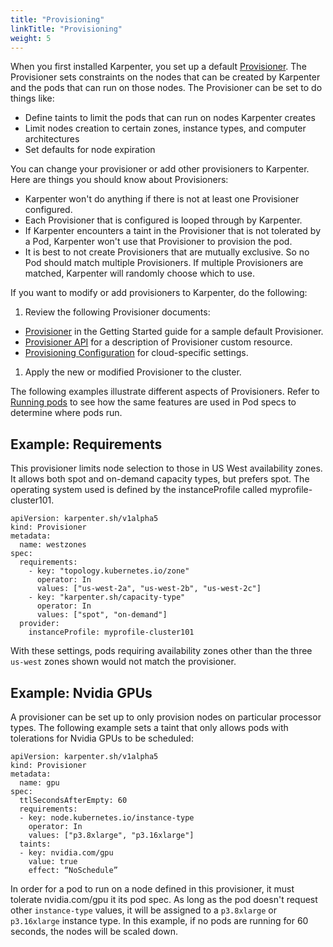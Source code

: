 ```yaml
---
title: "Provisioning"
linkTitle: "Provisioning"
weight: 5
---
```


When you first installed Karpenter, you set up a default [Provisioner](../getting-started/#provisioner).
The Provisioner sets constraints on the nodes that can be created by Karpenter and the pods that can run on those nodes.
The Provisioner can be set to do things like:

* Define taints to limit the pods that can run on nodes Karpenter creates
* Limit nodes creation to certain zones, instance types, and computer architectures
* Set defaults for node expiration

You can change your provisioner or add other provisioners to Karpenter.
Here are things you should know about Provisioners:

* Karpenter won't do anything if there is not at least one Provisioner configured.
* Each Provisioner that is configured is looped through by Karpenter.
* If Karpenter encounters a taint in the Provisioner that is not tolerated by a Pod, Karpenter won't use that Provisioner to provision the pod.
* It is best to not create Provisioners that are mutually exclusive. So no Pod should match multiple Provisioners. If multiple Provisioners are matched, Karpenter will randomly choose which to use.

If you want to modify or add provisioners to Karpenter, do the following:

1. Review the following Provisioner documents:
  * [Provisioner](../getting-started/#provisioner) in the Getting Started guide for a sample default Provisioner.
  * [Provisioner API](../provisioner-crd) for a description of Provisioner custom resource.
  * [Provisioning Configuration](../AWS/constraints) for cloud-specific settings.

1. Apply the new or modified Provisioner to the cluster.

The following examples illustrate different aspects of Provisioners.
Refer to [Running pods](../tasks/running-pods) to see how the same features are used in Pod specs to determine where pods run.

## Example: Requirements

This provisioner limits node selection to those in US West availability zones.
It allows both spot and on-demand capacity types, but prefers spot.
The operating system used is defined by the instanceProfile called myprofile-cluster101.

```
apiVersion: karpenter.sh/v1alpha5
kind: Provisioner
metadata:
  name: westzones
spec:
  requirements:
    - key: "topology.kubernetes.io/zone" 
      operator: In
      values: ["us-west-2a", "us-west-2b", "us-west-2c"]
    - key: "karpenter.sh/capacity-type"
      operator: In
      values: ["spot", "on-demand"]
  provider: 
    instanceProfile: myprofile-cluster101
```
With these settings, pods requiring availability zones other than the three `us-west` zones shown would not match the provisioner.

## Example: Nvidia GPUs

A provisioner can be set up to only provision nodes on particular processor types.
The following example sets a taint that only allows pods with tolerations for Nvidia GPUs to be scheduled:

```
apiVersion: karpenter.sh/v1alpha5
kind: Provisioner
metadata:
  name: gpu
spec:
  ttlSecondsAfterEmpty: 60
  requirements:
  - key: node.kubernetes.io/instance-type
    operator: In
    values: ["p3.8xlarge", "p3.16xlarge"]
  taints:
  - key: nvidia.com/gpu
    value: true
    effect: “NoSchedule”
```
In order for a pod to run on a node defined in this provisioner, it must tolerate nvidia.com/gpu it its pod spec.
As long as the pod doesn't request other `instance-type` values, it will be assigned to a `p3.8xlarge` or `p3.16xlarge` instance type.
In this example, if no pods are running for 60 seconds, the nodes will be scaled down.
